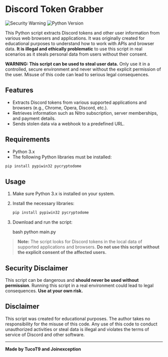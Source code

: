 
# Discord Token Grabber

![Security Warning](https://img.shields.io/badge/Warning-Illegal%20Use%20Prohibited-red)
![Python Version](https://img.shields.io/badge/Python-3.x-blue)

This Python script extracts Discord tokens and other user information from various web browsers and applications. It was originally created for educational purposes to understand how to work with APIs and browser data. **It is illegal and ethically problematic** to use this script in real scenarios as it steals personal data from users without their consent.

**WARNING: This script can be used to steal user data.** Only use it in a controlled, secure environment and never without the explicit permission of the user. Misuse of this code can lead to serious legal consequences.

## Features

- Extracts Discord tokens from various supported applications and browsers (e.g., Chrome, Opera, Discord, etc.).
- Retrieves information such as Nitro subscription, server memberships, and payment details.
- Sends stolen data via a webhook to a predefined URL.

## Requirements

- Python 3.x
- The following Python libraries must be installed:

```bash
pip install pypiwin32 pycryptodome
```

## Usage

1. Make sure Python 3.x is installed on your system.
2. Install the necessary libraries:
   ```bash
   pip install pypiwin32 pycryptodome
   ```
3. Download and run the script:

   bash
   python main.py
   

> **Note:** The script looks for Discord tokens in the local data of supported applications and browsers. **Do not use this script without the explicit consent of the affected users.**

## Security Disclaimer

This script can be dangerous and **should never be used without permission**. Running this script in a real environment could lead to legal consequences. **Use at your own risk.**

## Disclaimer

This script was created for educational purposes. The author takes no responsibility for the misuse of this code. Any use of this code to conduct unauthorized activities or steal data is illegal and violates the terms of service of Discord and other software.

---

**Made by TucoT9 and Joinexception**


